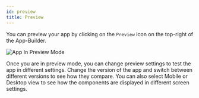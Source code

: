 ```yaml
---
id: preview
title: Preview
---
```


You can preview your app by clicking on the `Preview` icon on the top-right of the App-Builder.

<div style={{textAlign: 'center'}}>
    <img className="screenshot-full" src="/img/v2-beta/app-builder/preview/preview-mode.png" alt="App In Preview Mode"/>
</div>

Once you are in preview mode, you can change preview settings to test the app in different settings. Change the version of the app and switch between different versions to see how they compare. You can also select Mobile or Desktop view to see how the components are displayed in different screen settings.